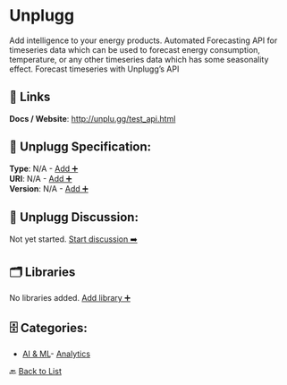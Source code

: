 # Unplugg

Add intelligence to your energy products. Automated Forecasting API for timeseries data which can be used to forecast energy consumption, temperature, or any other timeseries data which has some seasonality effect. Forecast timeseries with Unplugg’s API

##  🔗 Links
**Docs / Website**: http://unplu.gg/test_api.html

## 🧬 Unplugg Specification:
**Type**: N/A - [Add ➕](https://github.com/apis-list/apis-list/edit/main/apis/unplugg/unplugg.yaml)  
**URI**: N/A - [Add ➕](https://github.com/apis-list/apis-list/edit/main/apis/unplugg/unplugg.yaml)  
**Version**: N/A - [Add ➕](https://github.com/apis-list/apis-list/edit/main/apis/unplugg/unplugg.yaml)

## 💬 Unplugg Discussion:
Not yet started. [Start discussion ➡️](https://github.com/apis-list/apis-list/discussions/new)

## 🗂️ Libraries

No libraries added. [Add library ➕](https://github.com/apis-list/apis-list/edit/main/apis/unplugg/unplugg.yaml)    


## 🗄️ Categories:
- [AI & ML](https://github.com/apis-list/apis-list#ai--ml-)- [Analytics](https://github.com/apis-list/apis-list#analytics-)

🔙  [Back to List](https://github.com/apis-list/apis-list)
